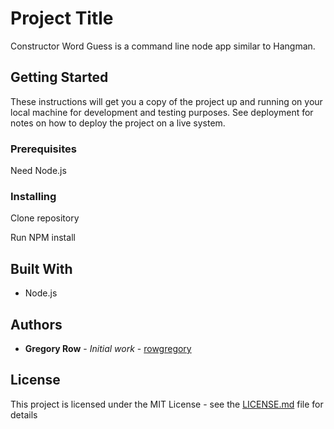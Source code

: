 # Project Title

Constructor Word Guess is a command line node app similar to Hangman.

## Getting Started

These instructions will get you a copy of the project up and running on your local machine for development and testing purposes. See deployment for notes on how to deploy the project on a live system.

### Prerequisites

Need Node.js



### Installing

Clone repository

Run NPM install


## Built With

* Node.js

## Authors

* **Gregory Row** - *Initial work* - [rowgregory](https://github.com/rowgregory)

## License

This project is licensed under the MIT License - see the [LICENSE.md](LICENSE.md) file for details

